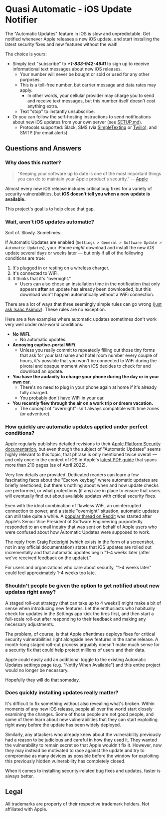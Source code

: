 # Quasi Automatic - iOS Update Notifier

The "Automatic Updates" feature in iOS is slow and unpredictable. Get notified whenever Apple releases a new iOS update, and start installing the latest security fixes and new features without the wait!

The choice is yours:
* Simply text "subscribe" to ***+1-833-942-4941*** to sign up to receive informational text messages about new iOS releases.
  * Your number will never be bought or sold or used for any other purposes.
  * This is a toll-free number, but carrier message and data rates may apply.
    * In other words, your cellular provider may charge you to send and receive text messages, but this number itself doesn't cost anything extra.
  * Text "stop" to instantly unsubscribe.
* Or you can follow the self-hosting instructions to send notifications about new iOS updates from your own server (see [SETUP.md](SETUP.md)).
  * Protocols supported: Slack, SMS (via [SimpleTexting](https://simpletexting.com/) or [Twilio](https://www.twilio.com/sms)), and SMTP (for email alerts).

## Questions and Answers

### Why does this matter?

> "Keeping your software up to date is one of the most important things you can do to maintain your Apple product's security." -- [Apple](https://support.apple.com/en-us/HT201222)

Almost every new iOS release includes critical bug fixes for a variety of security vulnerabilities, but **iOS doesn't tell you when a new update is available.**

This project's goal is to help close that gap.

### Wait, aren't iOS updates automatic?

Sort of. Slowly. Sometimes.

If Automatic Updates are enabled (`Settings > General > Software Update > Automatic Updates`), your iPhone *might* download and install the new iOS update several days or weeks later — but only if all of the following conditions are true:

1. It's plugged in or resting on a wireless charger.
2. It's connected to WiFi.
3. It thinks that it's "overnight."
   * Users can also chose an installation time in the notification that only appears **after** an update has already been downloaded, but this download won't happen automatically without a WiFi connection.

There are a lot of ways that three seemingly simple rules can go wrong ([just ask Isaac Asimov](https://en.wikipedia.org/wiki/Three_Laws_of_Robotics)). These rules are no exception.

Here are a few examples where automatic updates sometimes don't work very well under real-world conditions:

* **No WiFi.**
  * No automatic updates.
* **Annoying captive-portal WiFi.**
  * Unless you really commit to repeatedly filling out those tiny forms that ask for your last name and hotel room number every couple of hours, it's possible that you won't be connected to WiFi during the pivotal and opaque moment when iOS decides to check for and download an update.
* **You have the audacity to charge your phone during the day or in your own car.**
  * There's no need to plug in your phone again at home if it's already fully charged.
  * You probably don't have WiFi in your car.
* **You recently flew through the air on a work trip or dream vacation.**
  * The concept of "overnight" isn't always compatible with time zones (or adventure).

### How quickly are automatic updates applied under perfect conditions?

Apple regularly publishes detailed revisions to their [Apple Platform Security documentation](https://support.apple.com/guide/security/welcome/web), but even though the subject of "Automatic Updates" seems highly relevant to this topic, that phrase is only mentioned twice overall — and only once in the context of iOS in Apple's [latest PDF guide](https://manuals.info.apple.com/MANUALS/1000/MA1902/en_US/apple-platform-security-guide.pdf) that spans more than 210 pages (as of April 2022).

Very few details are provided. Dedicated readers can learn a few fascinating facts about the "Escrow keybag" where automatic updates are briefly mentioned, but there's nothing about when and how update checks are performed, or what protections (if any) are in place to ensure that users will eventually find out about available updates with critical security fixes.

Even with the ideal combination of flawless WiFi, an uninterrupted connection to power, and a stable "overnight" situation, automatic updates can still take quite a while. A [popular thread on Reddit](https://www.reddit.com/r/ios/comments/trj7c1/craig_federighis_response_to_question_about_ios/) was started after Apple's Senior Vice President of Software Engineering purportedly responded to an email inquiry that was sent on behalf of Apple users who were confused about how Automatic Updates were supposed to work.

The reply from [Craig Federighi](https://www.apple.com/leadership/craig-federighi/) (which exists in the form of a screenshot, not in any official documentation) states that iOS updates are rolled out incrementally and that automatic updates begin "1-4 weeks later (after we've received feedback on the update)."

For users and organizations who care about security, "1-4 weeks later" could feel approximately 1-4 weeks too late.

### Shouldn't people be given the option to get notified about new updates right away?

A staged roll-out strategy (that can take up to 4 weeks!) might make a bit of sense when introducing new features. Let the enthusiasts who habitually check for updates in the Settings app kick the tires first, and then start a full-scale roll-out after responding to their feedback and making any necessary adjustments.

The problem, of course, is that Apple oftentimes deploys fixes for critical security vulnerabilities right alongside new features in the same release. A month-long staged roll-out process arguably doesn't make much sense for a security fix that could help protect millions of users and their data.

Apple could easily add an additional toggle to the existing Automatic Updates settings page (e.g. "Notify When Available") and this entire project would no longer be necessary.

Hopefully they will do that someday.

### Does quickly installing updates really matter?

It's difficult to fix something without also revealing what's broken. Within moments of any new iOS release, people all over the world start closely examining the changes. Some of those people are not good people, and some of them learn about new vulnerabilities that they can start exploiting right away before the update has been widely deployed.

Similarly, any attackers who already knew about the vulnerability previously had a reason to be judicious and careful in how they used it. They wanted the vulnerability to remain secret so that Apple wouldn't fix it. However, now they may instead be motivated to race against the update and try to compromise as many devices as possible before the window for exploiting this previously hidden vulnerability has completely closed. 

When it comes to installing security-related bug fixes and updates, faster is always better.

## Legal

All trademarks are property of their respective trademark holders. Not affiliated with Apple.
